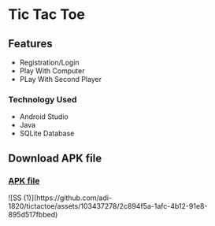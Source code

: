 <h1> Tic Tac Toe</h1>
<h2> Features </h2>
  <ul>
    <li> Registration/Login </li>
    <li> Play With Computer </li>
    <li> PLay With Second Player</li>
  </ul>
<h3> Technology Used </h3>
<ul>
  <li> Android Studio </li>
  <li> Java </li>
  <li> SQLite Database </li>
</ul>
<h2> Download APK file </h2>
<h3><a href="https://www.mediafire.com/file/8xu55whgetmvznh/Tic+Tac+Toe.apk/file"> APK file </a> </h3>
![SS (1)](https://github.com/adi-1820/tictactoe/assets/103437278/2c894f5a-1afc-4b12-91e8-895d517fbbed)

